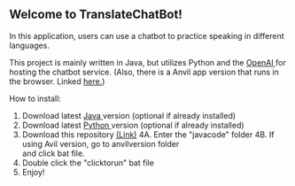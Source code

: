 <h2> Welcome to TranslateChatBot! </h2>

In this application, users can use a chatbot to practice speaking in different languages.

This project is mainly written in Java, but utilizes Python and the <a href = "https://beta.openai.com/examples/default-chat"> OpenAI </a> for hosting the chatbot service.
(Also, there is a Anvil app version that runs in the browser. Linked <a href = "https://fznfm3jbu7lmk4dr.anvil.app/GEX2PDL57MMZXQGUGLWB3SFM" link> here.</a>)

How to install:
1. Download latest <a href = "https://download.oracle.com/java/17/latest/jdk-17_linux-x64_bin.tar.gz" download> Java </a> version (optional if already installed) 
2. Download latest <a href= "https://www.python.org/ftp/python/3.10.2/python-3.10.2-amd64.exe" download> Python </a> version (optional if already installed) 
3. Download this repository <a href = "https://github.com/turt1edman/translatechatbot/archive/refs/heads/master.zip" download>(Link)</a>
4A. Enter the "javacode" folder
4B. If using Avil version, go to anvilversion folder <br>
and click bat file.
5. Double click the "clicktorun" bat file
6. Enjoy!
